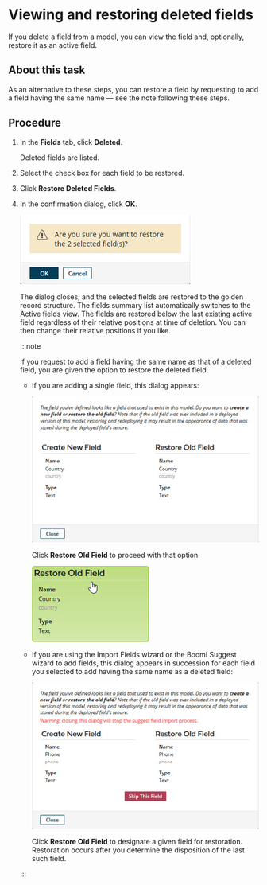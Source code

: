 # Viewing and restoring deleted fields 

<head>
  <meta name="guidename" content="DataHub"/>
  <meta name="context" content="GUID-e644c019-edce-4c4d-b2d4-b3001d71b93d"/>
</head>


If you delete a field from a model, you can view the field and, optionally, restore it as an active field.


## About this task

As an alternative to these steps, you can restore a field by requesting to add a field having the same name — see the note following these steps.

## Procedure

1.  In the **Fields** tab, click **Deleted**.

    Deleted fields are listed.

2.  Select the check box for each field to be restored.

3.  Click **Restore Deleted Fields**.

4.  In the confirmation dialog, click **OK**.

    ![Are you sure you want to restore the 2 selected field(s)?](../Images/Models/mdm-db-confirm-restore-fields_870d11e1-c4bf-4359-a0d2-1bf9cf43bab5.jpg)

    The dialog closes, and the selected fields are restored to the golden record structure. The fields summary list automatically switches to the Active fields view. The fields are restored below the last existing active field regardless of their relative positions at time of deletion. You can then change their relative positions if you like.

    :::note
    
    If you request to add a field having the same name as that of a deleted field, you are given the option to restore the deleted field.


    -   If you are adding a single field, this dialog appears:

        ![Do you want to create a new field or restore the old field?](../Images/Models/mdm-db-add-field-deleted_27afc79f-6928-4627-abe0-fbdc95869820.jpg)

        Click **Restore Old Field** to proceed with that option.

        ![Choosing Restore Old Field.](../Images/Models/mdm-db-add-field-deleted-restore_ee30144c-64f9-4167-bd16-dadfbb40abd5.jpg)

    -   If you are using the Import Fields wizard or the Boomi Suggest wizard to add fields, this dialog appears in succession for each field you selected to add having the same name as a deleted field:

        ![Repeating instance of the dialog asking if you want to create a new field or restore the old field](../Images/Models/mdm-db-suggest-field-deleted_0a649560-c157-4c44-b5ce-41f4de25f2df.jpg)

        Click **Restore Old Field** to designate a given field for restoration. Restoration occurs after you determine the disposition of the last such field.

    :::